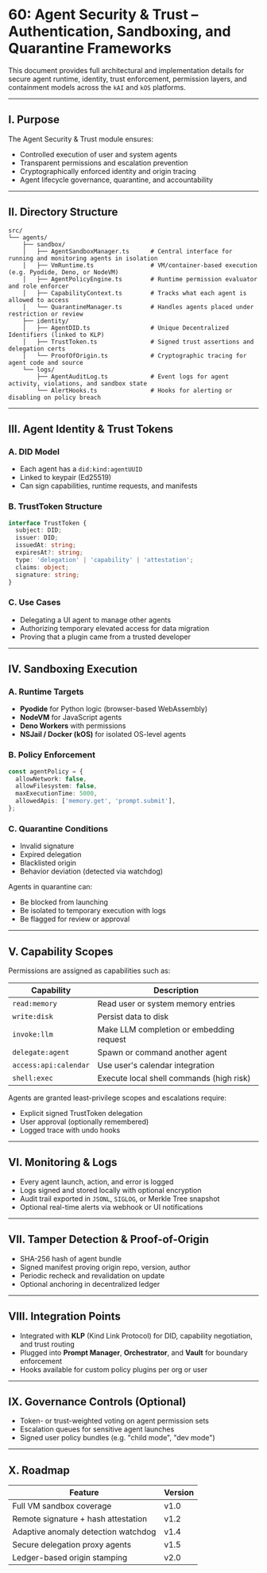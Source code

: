 # 60: Agent Security & Trust – Authentication, Sandboxing, and Quarantine Frameworks

This document provides full architectural and implementation details for secure agent runtime, identity, trust enforcement, permission layers, and containment models across the `kAI` and `kOS` platforms.

---

## I. Purpose

The Agent Security & Trust module ensures:

- Controlled execution of user and system agents
- Transparent permissions and escalation prevention
- Cryptographically enforced identity and origin tracing
- Agent lifecycle governance, quarantine, and accountability

---

## II. Directory Structure

```text
src/
└── agents/
    ├── sandbox/
    │   ├── AgentSandboxManager.ts      # Central interface for running and monitoring agents in isolation
    │   ├── VmRuntime.ts                # VM/container-based execution (e.g. Pyodide, Deno, or NodeVM)
    │   ├── AgentPolicyEngine.ts        # Runtime permission evaluator and role enforcer
    │   ├── CapabilityContext.ts        # Tracks what each agent is allowed to access
    │   └── QuarantineManager.ts        # Handles agents placed under restriction or review
    ├── identity/
    │   ├── AgentDID.ts                 # Unique Decentralized Identifiers (linked to KLP)
    │   ├── TrustToken.ts               # Signed trust assertions and delegation certs
    │   └── ProofOfOrigin.ts            # Cryptographic tracing for agent code and source
    └── logs/
        ├── AgentAuditLog.ts            # Event logs for agent activity, violations, and sandbox state
        └── AlertHooks.ts               # Hooks for alerting or disabling on policy breach
```

---

## III. Agent Identity & Trust Tokens

### A. DID Model

- Each agent has a `did:kind:agentUUID`
- Linked to keypair (Ed25519)
- Can sign capabilities, runtime requests, and manifests

### B. TrustToken Structure

```ts
interface TrustToken {
  subject: DID;
  issuer: DID;
  issuedAt: string;
  expiresAt?: string;
  type: 'delegation' | 'capability' | 'attestation';
  claims: object;
  signature: string;
}
```

### C. Use Cases

- Delegating a UI agent to manage other agents
- Authorizing temporary elevated access for data migration
- Proving that a plugin came from a trusted developer

---

## IV. Sandboxing Execution

### A. Runtime Targets

- **Pyodide** for Python logic (browser-based WebAssembly)
- **NodeVM** for JavaScript agents
- **Deno Workers** with permissions
- **NSJail / Docker (kOS)** for isolated OS-level agents

### B. Policy Enforcement

```ts
const agentPolicy = {
  allowNetwork: false,
  allowFilesystem: false,
  maxExecutionTime: 5000,
  allowedApis: ['memory.get', 'prompt.submit'],
};
```

### C. Quarantine Conditions

- Invalid signature
- Expired delegation
- Blacklisted origin
- Behavior deviation (detected via watchdog)

Agents in quarantine can:

- Be blocked from launching
- Be isolated to temporary execution with logs
- Be flagged for review or approval

---

## V. Capability Scopes

Permissions are assigned as capabilities such as:

| Capability            | Description                              |
| --------------------- | ---------------------------------------- |
| `read:memory`         | Read user or system memory entries       |
| `write:disk`          | Persist data to disk                     |
| `invoke:llm`          | Make LLM completion or embedding request |
| `delegate:agent`      | Spawn or command another agent           |
| `access:api:calendar` | Use user's calendar integration          |
| `shell:exec`          | Execute local shell commands (high risk) |

Agents are granted least-privilege scopes and escalations require:

- Explicit signed TrustToken delegation
- User approval (optionally remembered)
- Logged trace with undo hooks

---

## VI. Monitoring & Logs

- Every agent launch, action, and error is logged
- Logs signed and stored locally with optional encryption
- Audit trail exported in `JSONL`, `SIGLOG`, or Merkle Tree snapshot
- Optional real-time alerts via webhook or UI notifications

---

## VII. Tamper Detection & Proof-of-Origin

- SHA-256 hash of agent bundle
- Signed manifest proving origin repo, version, author
- Periodic recheck and revalidation on update
- Optional anchoring in decentralized ledger

---

## VIII. Integration Points

- Integrated with **KLP** (Kind Link Protocol) for DID, capability negotiation, and trust routing
- Plugged into **Prompt Manager**, **Orchestrator**, and **Vault** for boundary enforcement
- Hooks available for custom policy plugins per org or user

---

## IX. Governance Controls (Optional)

- Token- or trust-weighted voting on agent permission sets
- Escalation queues for sensitive agent launches
- Signed user policy bundles (e.g. "child mode", "dev mode")

---

## X. Roadmap

| Feature                             | Version |
| ----------------------------------- | ------- |
| Full VM sandbox coverage            | v1.0    |
| Remote signature + hash attestation | v1.2    |
| Adaptive anomaly detection watchdog | v1.4    |
| Secure delegation proxy agents      | v1.5    |
| Ledger-based origin stamping        | v2.0    |

